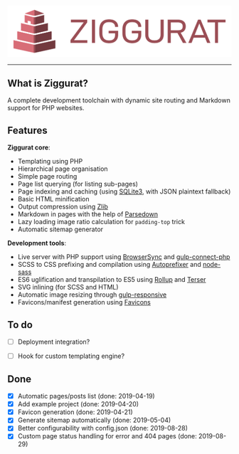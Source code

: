 ![Ziggurat logo](https://raw.githubusercontent.com/mmousawy/ziggurat/master/ziggurat-logo-type.svg?sanitize=true)

---


## What is Ziggurat?

A complete development toolchain with dynamic site routing and Markdown support for PHP websites.


## Features

**Ziggurat core**:
- Templating using PHP
- Hierarchical page organisation
- Simple page routing
- Page list querying (for listing sub-pages)
- Page indexing and caching (using [SQLite3](https://github.com/mackyle/sqlite), with JSON plaintext fallback)
- Basic HTML minification
- Output compression using [Zlib](https://www.php.net/manual/en/book.zlib.php)
- Markdown in pages with the help of [Parsedown](https://github.com/parsedown/parsedown)
- Lazy loading image ratio calculation for `padding-top` trick
- Automatic sitemap generator

**Development tools**:
- Live server with PHP support using [BrowserSync](https://github.com/BrowserSync/browser-sync) and [gulp-connect-php](https://github.com/micahblu/gulp-connect-php)
- SCSS to CSS prefixing and compilation using [Autoprefixer](https://github.com/postcss/autoprefixer) and [node-sass](https://github.com/sass/node-sass)
- ES6 uglification and transpilation to ES5 using [Rollup](https://github.com/rollup/rollup) and [Terser](https://github.com/terser-js/terser)
- SVG inlining (for SCSS and HTML)
- Automatic image resizing through [gulp-responsive](https://github.com/mahnunchik/gulp-responsive)
- Favicons/manifest generation using [Favicons](https://github.com/itgalaxy/favicons)


## To do

- [ ] Deployment integration?
- [ ] Hook for custom templating engine?


## Done

- [x] Automatic pages/posts list (done: 2019-04-19)
- [x] Add example project (done: 2019-04-20)
- [x] Favicon generation (done: 2019-04-21)
- [x] Generate sitemap automatically (done: 2019-05-04)
- [x] Better configurability with config.json (done: 2019-08-28)
- [x] Custom page status handling for error and 404 pages (done: 2019-08-29)
